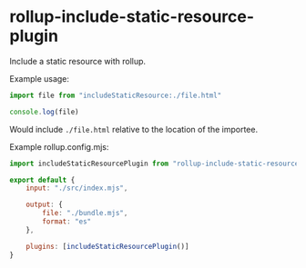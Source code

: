 # rollup-include-static-resource-plugin

Include a static resource with rollup.

Example usage:

```js
import file from "includeStaticResource:./file.html"

console.log(file)
```

Would include `./file.html` relative to the location of the importee.

Example rollup.config.mjs:

```js
import includeStaticResourcePlugin from "rollup-include-static-resource-plugin"

export default {
	input: "./src/index.mjs",

	output: {
		file: "./bundle.mjs",
		format: "es"
	},

	plugins: [includeStaticResourcePlugin()]
}
```

